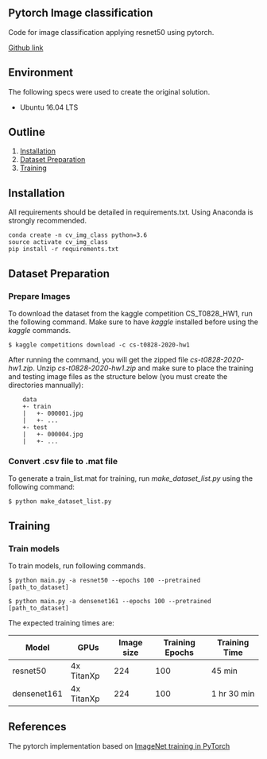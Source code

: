 ## Pytorch Image classification
Code for image classification applying resnet50 using pytorch.

[Github link](https://github.com/osinoyan/cv_img_classifier)

## Environment
The following specs were used to create the original solution.
- Ubuntu 16.04 LTS

## Outline
1. [Installation](#Installation)
2. [Dataset Preparation](#Dataset-Preparation)
3. [Training](#Training)


## Installation
All requirements should be detailed in requirements.txt. Using Anaconda is strongly recommended.
```
conda create -n cv_img_class python=3.6
source activate cv_img_class
pip install -r requirements.txt
```

## Dataset Preparation

### Prepare Images
To download the dataset from the kaggle competition CS_T0828_HW1, run the following command.
Make sure to have *kaggle* installed before using the *kaggle* commands.
```
$ kaggle competitions download -c cs-t0828-2020-hw1
```
After running the command, you will get the zipped file *cs-t0828-2020-hw1.zip*.
Unzip *cs-t0828-2020-hw1.zip* and make sure to place the training and testing image files as the structure below (you must create the directories mannually):
```
    data
    +- train
    |   +- 000001.jpg
    |   +- ...
    +- test
    |   +- 000004.jpg
    |   +- ...
```
### Convert .csv file to .mat file
To generate a train_list.mat for training, run *make_dataset_list.py* using the following command:
```
$ python make_dataset_list.py
```

## Training

### Train models
To train models, run following commands.
```
$ python main.py -a resnet50 --epochs 100 --pretrained [path_to_dataset]
```
```
$ python main.py -a densenet161 --epochs 100 --pretrained [path_to_dataset]
```

The expected training times are:

Model | GPUs | Image size | Training Epochs | Training Time
------------ | ------------- | ------------- | ------------- | -------------
resnet50 | 4x TitanXp | 224 | 100 | 45 min
densenet161 | 4x TitanXp | 224 | 100 | 1 hr 30 min

## References
The pytorch implementation based on [ImageNet training in PyTorch](https://github.com/pytorch/examples/tree/master/imagenet)